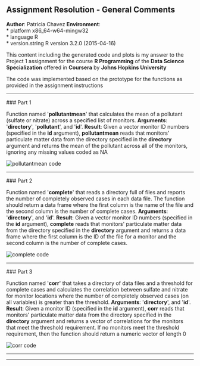 ## Assignment Resolution - General Comments

<b>Author</b>: Patricia Chavez
<b>Environment</b>:                                  
     * platform       x86_64-w64-mingw32          
     * language       R                           
     * version.string R version 3.2.0 (2015-04-16)

This content including the generated code and plots is my answer to 
the Project 1 assignment for the course <b>R Programming</b>
of the <b>Data Science Specialization</b> offered in <b>Coursera</b> by
<b>Johns Hopkins University</b>

The code was implemented based on the prototype for the functions as 
provided in the assignment instructions
 
<hr>
### Part 1

Function named '<b>pollutantmean</b>' that calculates the mean of a pollutant 
(sulfate or nitrate) across a specified list of monitors. 
<b>Arguments</b>: '<b>directory</b>', '<b>pollutant</b>', and '<b>id</b>'. 
<b>Result</b>: Given a vector monitor ID numbers (specified in the <b>id</b> argument),
<b>pollutantmean</b> reads that monitors' particulate matter data from the 
directory specified in the <b>directory</b> argument and returns the mean of the 
pollutant across all of the monitors, ignoring any missing values coded as NA

![pollutantmean code](scripts/pollutantmean.R)

<hr>
### Part 2

Function named '<b>complete</b>' that reads a directory full of files and reports 
the number of completely observed cases in each data file. The function should 
return a data frame where the first column is the name of the file and the second 
column is the number of complete cases. 
<b>Arguments</b>: '<b>directory</b>', and '<b>id</b>'. 
<b>Result</b>: Given a vector monitor ID numbers (specified in the <b>id</b> argument),
<b>complete</b> reads that monitors' particulate matter data from the 
directory specified in the <b>directory</b> argument and returns a data frame where 
the first column is the ID of the file for a monitor and the second column is the number of 
complete cases.

![complete code](scripts/complete.R)

<hr>
### Part 3

Function named '<b>corr</b>' that takes a directory of data files and a threshold for 
complete cases and calculates the correlation between sulfate and nitrate for monitor 
locations where the number of completely observed cases (on all variables) is greater 
than the threshold.
<b>Arguments</b>: '<b>directory</b>', and '<b>id</b>'. 
<b>Result</b>: Given a monitor ID (specified in the <b>id</b> argument),
<b>corr</b> reads that monitors' particulate matter data from the 
directory specified in the <b>directory</b> argument and returns a
vector of correlations for the monitors that meet the threshold requirement. 
If no monitors meet the threshold requirement, then the function should return 
a numeric vector of length 0

![corr code](scripts/corr.R)

<hr>



<hr>


